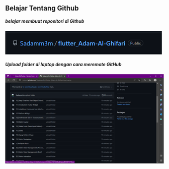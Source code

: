 ## Belajar Tentang Github
##### belajar membuat repositori di Github 
![](Screeshoots/priorita%201.0.png)
##### Upload folder di laptop dengan cara meremote GitHub 
![](Screeshoots/prioritas1.2.png)

